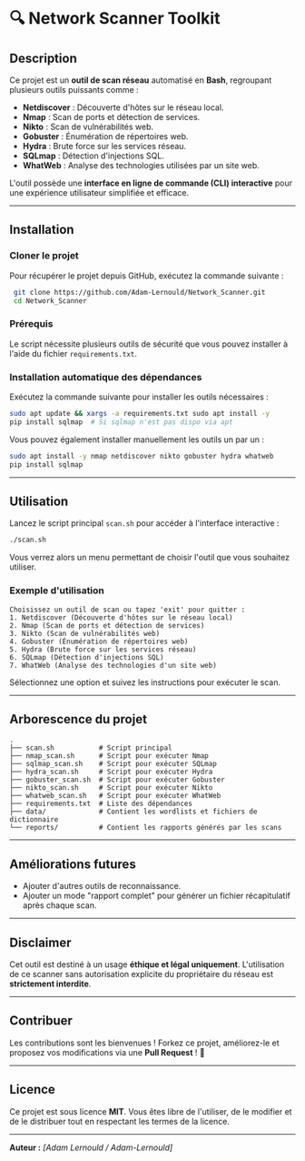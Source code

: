 # 🔍 Network Scanner Toolkit

## Description
Ce projet est un **outil de scan réseau** automatisé en **Bash**, regroupant plusieurs outils puissants comme :
- **Netdiscover** : Découverte d'hôtes sur le réseau local.
- **Nmap** : Scan de ports et détection de services.
- **Nikto** : Scan de vulnérabilités web.
- **Gobuster** : Énumération de répertoires web.
- **Hydra** : Brute force sur les services réseau.
- **SQLmap** : Détection d'injections SQL.
- **WhatWeb** : Analyse des technologies utilisées par un site web.

L'outil possède une **interface en ligne de commande (CLI) interactive** pour une expérience utilisateur simplifiée et efficace.

---

## Installation

### Cloner le projet

Pour récupérer le projet depuis GitHub, exécutez la commande suivante :
```bash
 git clone https://github.com/Adam-Lernould/Network_Scanner.git
 cd Network_Scanner
```

### Prérequis
Le script nécessite plusieurs outils de sécurité que vous pouvez installer à l'aide du fichier `requirements.txt`.

### Installation automatique des dépendances
Exécutez la commande suivante pour installer les outils nécessaires :
```bash
sudo apt update && xargs -a requirements.txt sudo apt install -y
pip install sqlmap  # Si sqlmap n'est pas dispo via apt
```

Vous pouvez également installer manuellement les outils un par un :
```bash
sudo apt install -y nmap netdiscover nikto gobuster hydra whatweb
pip install sqlmap
```

---

## Utilisation

Lancez le script principal `scan.sh` pour accéder à l'interface interactive :
```bash
./scan.sh
```
Vous verrez alors un menu permettant de choisir l'outil que vous souhaitez utiliser.

### Exemple d'utilisation
```plaintext
Choisissez un outil de scan ou tapez 'exit' pour quitter :
1. Netdiscover (Découverte d'hôtes sur le réseau local)
2. Nmap (Scan de ports et détection de services)
3. Nikto (Scan de vulnérabilités web)
4. Gobuster (Énumération de répertoires web)
5. Hydra (Brute force sur les services réseau)
6. SQLmap (Détection d'injections SQL)
7. WhatWeb (Analyse des technologies d'un site web)
```

Sélectionnez une option et suivez les instructions pour exécuter le scan.

---

## Arborescence du projet
```
.
├── scan.sh           # Script principal
├── nmap_scan.sh      # Script pour exécuter Nmap
├── sqlmap_scan.sh    # Script pour exécuter SQLmap
├── hydra_scan.sh     # Script pour exécuter Hydra
├── gobuster_scan.sh  # Script pour exécuter Gobuster
├── nikto_scan.sh     # Script pour exécuter Nikto
├── whatweb_scan.sh   # Script pour exécuter WhatWeb
├── requirements.txt  # Liste des dépendances
├── data/             # Contient les wordlists et fichiers de dictionnaire
└── reports/          # Contient les rapports générés par les scans
```

---

## Améliorations futures
- Ajouter d'autres outils de reconnaissance.
- Ajouter un mode "rapport complet" pour générer un fichier récapitulatif après chaque scan.

---

## Disclaimer
Cet outil est destiné à un usage **éthique et légal uniquement**. L'utilisation de ce scanner sans autorisation explicite du propriétaire du réseau est **strictement interdite**.

---

## Contribuer
Les contributions sont les bienvenues ! Forkez ce projet, améliorez-le et proposez vos modifications via une **Pull Request** ! 🚀

---

## Licence
Ce projet est sous licence **MIT**. Vous êtes libre de l'utiliser, de le modifier et de le distribuer tout en respectant les termes de la licence.

---

**Auteur :** *[Adam Lernould / Adam-Lernould]*
